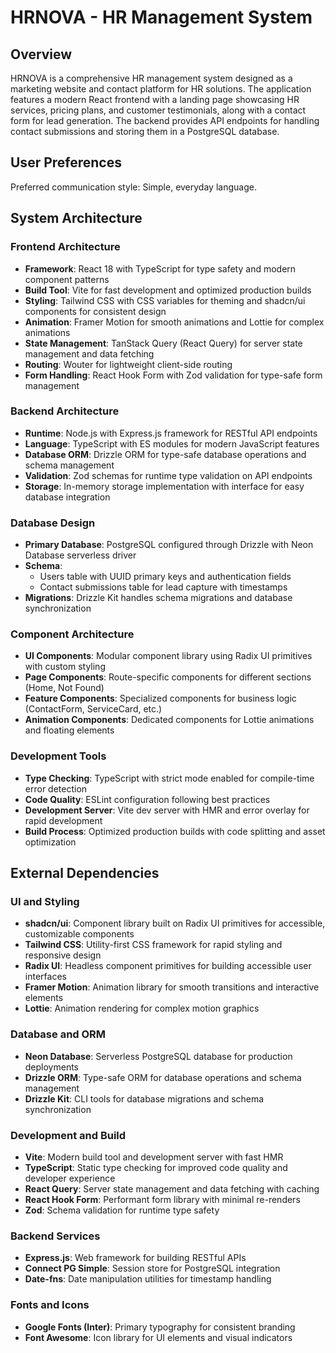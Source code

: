 # HRNOVA - HR Management System

## Overview

HRNOVA is a comprehensive HR management system designed as a marketing website and contact platform for HR solutions. The application features a modern React frontend with a landing page showcasing HR services, pricing plans, and customer testimonials, along with a contact form for lead generation. The backend provides API endpoints for handling contact submissions and storing them in a PostgreSQL database.

## User Preferences

Preferred communication style: Simple, everyday language.

## System Architecture

### Frontend Architecture
- **Framework**: React 18 with TypeScript for type safety and modern component patterns
- **Build Tool**: Vite for fast development and optimized production builds
- **Styling**: Tailwind CSS with CSS variables for theming and shadcn/ui components for consistent design
- **Animation**: Framer Motion for smooth animations and Lottie for complex animations
- **State Management**: TanStack Query (React Query) for server state management and data fetching
- **Routing**: Wouter for lightweight client-side routing
- **Form Handling**: React Hook Form with Zod validation for type-safe form management

### Backend Architecture
- **Runtime**: Node.js with Express.js framework for RESTful API endpoints
- **Language**: TypeScript with ES modules for modern JavaScript features
- **Database ORM**: Drizzle ORM for type-safe database operations and schema management
- **Validation**: Zod schemas for runtime type validation on API endpoints
- **Storage**: In-memory storage implementation with interface for easy database integration

### Database Design
- **Primary Database**: PostgreSQL configured through Drizzle with Neon Database serverless driver
- **Schema**: 
  - Users table with UUID primary keys and authentication fields
  - Contact submissions table for lead capture with timestamps
- **Migrations**: Drizzle Kit handles schema migrations and database synchronization

### Component Architecture
- **UI Components**: Modular component library using Radix UI primitives with custom styling
- **Page Components**: Route-specific components for different sections (Home, Not Found)
- **Feature Components**: Specialized components for business logic (ContactForm, ServiceCard, etc.)
- **Animation Components**: Dedicated components for Lottie animations and floating elements

### Development Tools
- **Type Checking**: TypeScript with strict mode enabled for compile-time error detection
- **Code Quality**: ESLint configuration following best practices
- **Development Server**: Vite dev server with HMR and error overlay for rapid development
- **Build Process**: Optimized production builds with code splitting and asset optimization

## External Dependencies

### UI and Styling
- **shadcn/ui**: Component library built on Radix UI primitives for accessible, customizable components
- **Tailwind CSS**: Utility-first CSS framework for rapid styling and responsive design
- **Radix UI**: Headless component primitives for building accessible user interfaces
- **Framer Motion**: Animation library for smooth transitions and interactive elements
- **Lottie**: Animation rendering for complex motion graphics

### Database and ORM
- **Neon Database**: Serverless PostgreSQL database for production deployments
- **Drizzle ORM**: Type-safe ORM for database operations and schema management
- **Drizzle Kit**: CLI tools for database migrations and schema synchronization

### Development and Build
- **Vite**: Modern build tool and development server with fast HMR
- **TypeScript**: Static type checking for improved code quality and developer experience
- **React Query**: Server state management and data fetching with caching
- **React Hook Form**: Performant form library with minimal re-renders
- **Zod**: Schema validation for runtime type safety

### Backend Services
- **Express.js**: Web framework for building RESTful APIs
- **Connect PG Simple**: Session store for PostgreSQL integration
- **Date-fns**: Date manipulation utilities for timestamp handling

### Fonts and Icons
- **Google Fonts (Inter)**: Primary typography for consistent branding
- **Font Awesome**: Icon library for UI elements and visual indicators